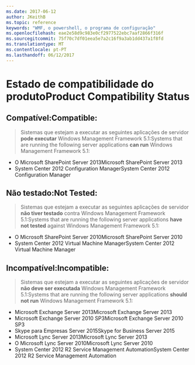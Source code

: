 ```yaml
---
ms.date: 2017-06-12
author: JKeithB
ms.topic: reference
keywords: "WMF, o powershell, o programa de configuração"
ms.openlocfilehash: eae2e58d9c983e0cf2977522ebc7aaf2866f316f
ms.sourcegitcommit: 75f70c7df01eea5e7a2c16f9a3ab1dd437a1f8fd
ms.translationtype: MT
ms.contentlocale: pt-PT
ms.lasthandoff: 06/12/2017
---
```

# <a name="product-compatibility-status"></a><span data-ttu-id="0eed5-102">Estado de compatibilidade do produto</span><span class="sxs-lookup"><span data-stu-id="0eed5-102">Product Compatibility Status</span></span>

## <a name="compatible"></a><span data-ttu-id="0eed5-103">Compatível:</span><span class="sxs-lookup"><span data-stu-id="0eed5-103">Compatible:</span></span>
> <span data-ttu-id="0eed5-104">Sistemas que estejam a executar as seguintes aplicações de servidor **pode executar** Windows Management Framework 5.1:</span><span class="sxs-lookup"><span data-stu-id="0eed5-104">Systems that are running the following server applications **can run** Windows Management Framework 5.1:</span></span>

- <span data-ttu-id="0eed5-105">O Microsoft SharePoint Server 2013</span><span class="sxs-lookup"><span data-stu-id="0eed5-105">Microsoft SharePoint Server 2013</span></span>
- <span data-ttu-id="0eed5-106">System Center 2012 Configuration Manager</span><span class="sxs-lookup"><span data-stu-id="0eed5-106">System Center 2012 Configuration Manager</span></span>

## <a name="not-tested"></a><span data-ttu-id="0eed5-107">Não testado:</span><span class="sxs-lookup"><span data-stu-id="0eed5-107">Not Tested:</span></span>
> <span data-ttu-id="0eed5-108">Sistemas que estejam a executar as seguintes aplicações de servidor **não tiver testado** contra Windows Management Framework 5.1:</span><span class="sxs-lookup"><span data-stu-id="0eed5-108">Systems that are running the following server applications **have not tested** against Windows Management Framework 5.1:</span></span>

- <span data-ttu-id="0eed5-109">O Microsoft SharePoint Server 2010</span><span class="sxs-lookup"><span data-stu-id="0eed5-109">Microsoft SharePoint Server 2010</span></span>
- <span data-ttu-id="0eed5-110">System Center 2012 Virtual Machine Manager</span><span class="sxs-lookup"><span data-stu-id="0eed5-110">System Center 2012 Virtual Machine Manager</span></span>

## <a name="incompatible"></a><span data-ttu-id="0eed5-111">Incompatível:</span><span class="sxs-lookup"><span data-stu-id="0eed5-111">Incompatible:</span></span>
> <span data-ttu-id="0eed5-112">Sistemas que estejam a executar as seguintes aplicações de servidor **não deve ser executada** Windows Management Framework 5.1:</span><span class="sxs-lookup"><span data-stu-id="0eed5-112">Systems that are running the following server applications **should not run** Windows Management Framework 5.1:</span></span>

- <span data-ttu-id="0eed5-113">Microsoft Exchange Server 2013</span><span class="sxs-lookup"><span data-stu-id="0eed5-113">Microsoft Exchange Server 2013</span></span>
- <span data-ttu-id="0eed5-114">Microsoft Exchange Server 2010 SP3</span><span class="sxs-lookup"><span data-stu-id="0eed5-114">Microsoft Exchange Server 2010 SP3</span></span>
- <span data-ttu-id="0eed5-115">Skype para Empresas Server 2015</span><span class="sxs-lookup"><span data-stu-id="0eed5-115">Skype for Business Server 2015</span></span>
- <span data-ttu-id="0eed5-116">Microsoft Lync Server 2013</span><span class="sxs-lookup"><span data-stu-id="0eed5-116">Microsoft Lync Server 2013</span></span>
- <span data-ttu-id="0eed5-117">O Microsoft Lync Server 2010</span><span class="sxs-lookup"><span data-stu-id="0eed5-117">Microsoft Lync Server 2010</span></span>
- <span data-ttu-id="0eed5-118">System Center 2012 R2 Service Management Automation</span><span class="sxs-lookup"><span data-stu-id="0eed5-118">System Center 2012 R2 Service Management Automation</span></span>

